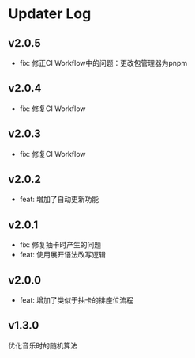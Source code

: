 # Updater Log
## v2.0.5
- fix: 修正CI Workflow中的问题：更改包管理器为pnpm
## v2.0.4

- fix: 修复CI Workflow
## v2.0.3

- fix: 修复CI Workflow

## v2.0.2

- feat: 增加了自动更新功能
## v2.0.1

- fix: 修复抽卡时产生的问题
- feat: 使用展开语法改写逻辑

## v2.0.0

- feat: 增加了类似于抽卡的排座位流程

## v1.3.0

优化音乐时的随机算法